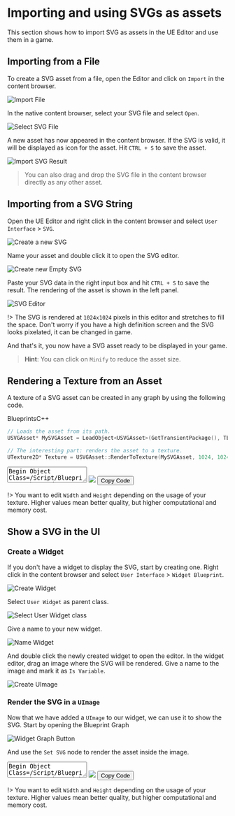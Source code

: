 # Importing and using SVGs as assets

This section shows how to import SVG as assets in the UE Editor and use them in a game.

## Importing from a File

To create a SVG asset from a file, open the Editor and click on `Import` in the content browser.

<div class="centered">

![Import File](_images/ImportAsset.png)

</div>

In the native content browser, select your SVG file and select `Open`.

<div class="centered">

![Select SVG File](_images/SelectSVGFile.png)

</div>

A new asset has now appeared in the content browser. If the SVG is valid, it will be displayed as icon for the asset. Hit `CTRL + S` to save the asset.

<div class="centered">

![Import SVG Result](_images/ImportSVGResult.png)

</div>

> You can also drag and drop the SVG file in the content browser directly as any other asset.

## Importing from a SVG String

Open the UE Editor and right click in the content browser and select `User Interface` > `SVG`.

<div class="centered">

![Create a new SVG](_images/NewAsset.png)

</div>

Name your asset and double click it to open the SVG editor.

<div class="centered">

![Create new Empty SVG](_images/NameAsset.png)

</div>

Paste your SVG data in the right input box and hit `CTRL + S` to save the result. The rendering of the asset is shown in the left panel.

<div class="centered">

![SVG Editor](_images/SVGEditor.png)

</div>

!> The SVG is rendered at `1024x1024` pixels in this editor and stretches to fill the space. Don't worry if you have a high definition screen and the SVG looks pixelated, it can be changed in game.

And that's it, you now have a SVG asset ready to be displayed in your game.

> **Hint**: You can click on `Minify` to reduce the asset size.

## Rendering a Texture from an Asset

A texture of a SVG asset can be created in any graph by using the following code.



<div class="code-switcher show-cpp-false"><div class="switcher">
<span class="sw-bp" onclick="switchBp()">Blueprints</span><span class="sw-cpp" onclick="switchCpp()">C++</span></div>
<div class="cpp">

```cpp
// Loads the asset from its path. 
USVGAsset* MySVGAsset = LoadObject<USVGAsset>(GetTransientPackage(), TEXT("/Script/SVG.SVGAsset'/Game/MySVGs/MySVG.MySVG'"));

// The interesting part: renders the asset to a texture.
UTexture2D* Texture = USVGAsset::RenderToTexture(MySVGAsset, 1024, 1024, FLinearColor::Transparent);
```

</div>
<div class="bp">
<div class="bpcode">
<textarea readonly>
Begin Object Class=/Script/BlueprintGraph.K2Node_CustomEvent Name="K2Node_CustomEvent_0" ExportPath=/Script/BlueprintGraph.K2Node_CustomEvent'"/Game/Demo/DemoActor.DemoActor:EventGraph.K2Node_CustomEvent_0"'
   CustomFunctionName="Render SVG Asset"
   NodePosX=-384
   NodePosY=15
   NodeGuid=8180B42A4F325F17435DA2BA3EFD1CD9
   CustomProperties Pin (PinId=3E6A428E46B22C2CB97DCB88B7FA692E,PinName="OutputDelegate",Direction="EGPD_Output",PinType.PinCategory="delegate",PinType.PinSubCategory="",PinType.PinSubCategoryObject=None,PinType.PinSubCategoryMemberReference=(MemberParent=/Script/Engine.BlueprintGeneratedClass'"/Game/Demo/DemoActor.DemoActor_C"',MemberName="Render SVG Asset",MemberGuid=8180B42A4F325F17435DA2BA3EFD1CD9),PinType.PinValueType=(),PinType.ContainerType=None,PinType.bIsReference=False,PinType.bIsConst=False,PinType.bIsWeakPointer=False,PinType.bIsUObjectWrapper=False,PinType.bSerializeAsSinglePrecisionFloat=False,PersistentGuid=00000000000000000000000000000000,bHidden=False,bNotConnectable=False,bDefaultValueIsReadOnly=False,bDefaultValueIsIgnored=False,bAdvancedView=False,bOrphanedPin=False,)
   CustomProperties Pin (PinId=5F1429C648262AA061CA9B840B80F302,PinName="then",Direction="EGPD_Output",PinType.PinCategory="exec",PinType.PinSubCategory="",PinType.PinSubCategoryObject=None,PinType.PinSubCategoryMemberReference=(),PinType.PinValueType=(),PinType.ContainerType=None,PinType.bIsReference=False,PinType.bIsConst=False,PinType.bIsWeakPointer=False,PinType.bIsUObjectWrapper=False,PinType.bSerializeAsSinglePrecisionFloat=False,LinkedTo=(K2Node_CallFunction_0 23B6DE7444E3920C1492B782DF10AC3D,),PersistentGuid=00000000000000000000000000000000,bHidden=False,bNotConnectable=False,bDefaultValueIsReadOnly=False,bDefaultValueIsIgnored=False,bAdvancedView=False,bOrphanedPin=False,)
End Object
Begin Object Class=/Script/BlueprintGraph.K2Node_CallFunction Name="K2Node_CallFunction_0" ExportPath=/Script/BlueprintGraph.K2Node_CallFunction'"/Game/Demo/DemoActor.DemoActor:EventGraph.K2Node_CallFunction_0"'
   FunctionReference=(MemberParent=/Script/CoreUObject.Class'"/Script/SVG.SVGAsset"',MemberName="RenderToTexture")
   NodePosX=-176
   NodePosY=32
   NodeGuid=CBA6F52046107152258CDDAD0903725D
   CustomProperties Pin (PinId=23B6DE7444E3920C1492B782DF10AC3D,PinName="execute",PinToolTip="\nExec",PinType.PinCategory="exec",PinType.PinSubCategory="",PinType.PinSubCategoryObject=None,PinType.PinSubCategoryMemberReference=(),PinType.PinValueType=(),PinType.ContainerType=None,PinType.bIsReference=False,PinType.bIsConst=False,PinType.bIsWeakPointer=False,PinType.bIsUObjectWrapper=False,PinType.bSerializeAsSinglePrecisionFloat=False,LinkedTo=(K2Node_CustomEvent_0 5F1429C648262AA061CA9B840B80F302,),PersistentGuid=00000000000000000000000000000000,bHidden=False,bNotConnectable=False,bDefaultValueIsReadOnly=False,bDefaultValueIsIgnored=False,bAdvancedView=False,bOrphanedPin=False,)
   CustomProperties Pin (PinId=ACA2F43F48D38EACEBF83985E687D250,PinName="then",PinToolTip="\nExec",Direction="EGPD_Output",PinType.PinCategory="exec",PinType.PinSubCategory="",PinType.PinSubCategoryObject=None,PinType.PinSubCategoryMemberReference=(),PinType.PinValueType=(),PinType.ContainerType=None,PinType.bIsReference=False,PinType.bIsConst=False,PinType.bIsWeakPointer=False,PinType.bIsUObjectWrapper=False,PinType.bSerializeAsSinglePrecisionFloat=False,PersistentGuid=00000000000000000000000000000000,bHidden=False,bNotConnectable=False,bDefaultValueIsReadOnly=False,bDefaultValueIsIgnored=False,bAdvancedView=False,bOrphanedPin=False,)
   CustomProperties Pin (PinId=A03B67AF4686A7A56DEC0CB4F735D2D9,PinName="self",PinFriendlyName=NSLOCTEXT("K2Node", "Target", "Target"),PinToolTip="Target\nSVGAsset Object Reference",PinType.PinCategory="object",PinType.PinSubCategory="",PinType.PinSubCategoryObject=/Script/CoreUObject.Class'"/Script/SVG.SVGAsset"',PinType.PinSubCategoryMemberReference=(),PinType.PinValueType=(),PinType.ContainerType=None,PinType.bIsReference=False,PinType.bIsConst=False,PinType.bIsWeakPointer=False,PinType.bIsUObjectWrapper=False,PinType.bSerializeAsSinglePrecisionFloat=False,DefaultObject="/Script/SVG.Default__SVGAsset",PersistentGuid=00000000000000000000000000000000,bHidden=True,bNotConnectable=False,bDefaultValueIsReadOnly=False,bDefaultValueIsIgnored=False,bAdvancedView=False,bOrphanedPin=False,)
   CustomProperties Pin (PinId=98CBB79C4D47C774C3A123ACBDBF992F,PinName="Asset",PinToolTip="Asset\nSVGAsset Object Reference\n\nThe asset to render.",PinType.PinCategory="object",PinType.PinSubCategory="",PinType.PinSubCategoryObject=/Script/CoreUObject.Class'"/Script/SVG.SVGAsset"',PinType.PinSubCategoryMemberReference=(),PinType.PinValueType=(),PinType.ContainerType=None,PinType.bIsReference=False,PinType.bIsConst=False,PinType.bIsWeakPointer=False,PinType.bIsUObjectWrapper=False,PinType.bSerializeAsSinglePrecisionFloat=False,DefaultObject="/Game/SVG/Tiger.Tiger",PersistentGuid=00000000000000000000000000000000,bHidden=False,bNotConnectable=False,bDefaultValueIsReadOnly=False,bDefaultValueIsIgnored=False,bAdvancedView=False,bOrphanedPin=False,)
   CustomProperties Pin (PinId=7E8C54324F9F5A1075073F95B69550A3,PinName="Width",PinToolTip="Width\nInteger\n\nThe number of pixel to render on the X axis.",PinType.PinCategory="int",PinType.PinSubCategory="",PinType.PinSubCategoryObject=None,PinType.PinSubCategoryMemberReference=(),PinType.PinValueType=(),PinType.ContainerType=None,PinType.bIsReference=False,PinType.bIsConst=False,PinType.bIsWeakPointer=False,PinType.bIsUObjectWrapper=False,PinType.bSerializeAsSinglePrecisionFloat=False,DefaultValue="1024",AutogeneratedDefaultValue="0",PersistentGuid=00000000000000000000000000000000,bHidden=False,bNotConnectable=False,bDefaultValueIsReadOnly=False,bDefaultValueIsIgnored=False,bAdvancedView=False,bOrphanedPin=False,)
   CustomProperties Pin (PinId=C73629B64A3B0BC88F0B9A88B91DDC84,PinName="Height",PinToolTip="Height\nInteger\n\nThe number of pixel to render on the Y axis.",PinType.PinCategory="int",PinType.PinSubCategory="",PinType.PinSubCategoryObject=None,PinType.PinSubCategoryMemberReference=(),PinType.PinValueType=(),PinType.ContainerType=None,PinType.bIsReference=False,PinType.bIsConst=False,PinType.bIsWeakPointer=False,PinType.bIsUObjectWrapper=False,PinType.bSerializeAsSinglePrecisionFloat=False,DefaultValue="1024",AutogeneratedDefaultValue="0",PersistentGuid=00000000000000000000000000000000,bHidden=False,bNotConnectable=False,bDefaultValueIsReadOnly=False,bDefaultValueIsIgnored=False,bAdvancedView=False,bOrphanedPin=False,)
   CustomProperties Pin (PinId=99D3E63446454A66C6DF2FBF6C169B06,PinName="BackgroundColor",PinToolTip="Background Color\nLinear Color Structure\n\nThe background color of the SVG.",PinType.PinCategory="struct",PinType.PinSubCategory="",PinType.PinSubCategoryObject=/Script/CoreUObject.ScriptStruct'"/Script/CoreUObject.LinearColor"',PinType.PinSubCategoryMemberReference=(),PinType.PinValueType=(),PinType.ContainerType=None,PinType.bIsReference=False,PinType.bIsConst=False,PinType.bIsWeakPointer=False,PinType.bIsUObjectWrapper=False,PinType.bSerializeAsSinglePrecisionFloat=False,DefaultValue="(R=0.000000,G=0.000000,B=0.000000,A=0.000000)",AutogeneratedDefaultValue="(R=0.000000,G=0.000000,B=0.000000,A=0.000000)",PersistentGuid=00000000000000000000000000000000,bHidden=False,bNotConnectable=False,bDefaultValueIsReadOnly=False,bDefaultValueIsIgnored=False,bAdvancedView=False,bOrphanedPin=False,)
   CustomProperties Pin (PinId=9473EA36420618DC84A992BAF6943915,PinName="ReturnValue",PinFriendlyName="Texture",PinToolTip="Texture\nTexture 2D Object Reference\n\nA texture of the SVG.",Direction="EGPD_Output",PinType.PinCategory="object",PinType.PinSubCategory="",PinType.PinSubCategoryObject=/Script/CoreUObject.Class'"/Script/Engine.Texture2D"',PinType.PinSubCategoryMemberReference=(),PinType.PinValueType=(),PinType.ContainerType=None,PinType.bIsReference=False,PinType.bIsConst=False,PinType.bIsWeakPointer=False,PinType.bIsUObjectWrapper=False,PinType.bSerializeAsSinglePrecisionFloat=False,PersistentGuid=00000000000000000000000000000000,bHidden=False,bNotConnectable=False,bDefaultValueIsReadOnly=False,bDefaultValueIsIgnored=False,bAdvancedView=False,bOrphanedPin=False,)
End Object
</textarea>
<img src="_images/RenderAssetToTexture.png"/>
<button onclick="copyBlueprintCode(this)">Copy Code</button>
</div>
</div>
</div>

!> You want to edit `Width` and `Height` depending on the usage of your texture. Higher values mean better quality, but higher computational and memory cost.

## Show a SVG in the UI

### Create a Widget
If you don't have a widget to display the SVG, start by creating one. Right click in the content browser and select `User Interface` > `Widget Blueprint`.


<div class="centered">

![Create Widget](_images/CreateWidget.png)

</div>

Select `User Widget` as parent class.

<div class="centered">

![Select User Widget class](_images/SelectUserWidget.png)

</div>

Give a name to your new widget.

<div class="centered">

![Name Widget](_images/NameWidget.png)

</div>

And double click the newly created widget to open the editor. In the widget editor, drag an image where the SVG will be rendered. Give a name to the image and mark it as `Is Variable`.

<div class="centered">

![Create UImage](_images/CreateImage.png)

</div>

### Render the SVG in a `UImage`

Now that we have added a `UImage` to our widget, we can use it to show the SVG. Start by opening the Blueprint Graph

<div class="centered">

![Widget Graph Button](_images/OpenWidgetGraph.png)

</div>

And use the `Set SVG` node to render the asset inside the image.

<div class="centered">

<div class="bpcode">
<textarea readonly>
Begin Object Class=/Script/BlueprintGraph.K2Node_VariableGet Name="K2Node_VariableGet_0" ExportPath=/Script/BlueprintGraph.K2Node_VariableGet'"/Game/MySVGs/MyWidget.MyWidget:EventGraph.K2Node_VariableGet_0"'
   VariableReference=(MemberName="MyImage",bSelfContext=True)
   NodePosX=144
   NodePosY=544
   NodeGuid=11B7FF7D4FB31E481269018EC34CE54F
   CustomProperties Pin (PinId=46E86FE54C0018DD3E64819BC15A5331,PinName="MyImage",Direction="EGPD_Output",PinType.PinCategory="object",PinType.PinSubCategory="",PinType.PinSubCategoryObject=/Script/CoreUObject.Class'"/Script/UMG.Image"',PinType.PinSubCategoryMemberReference=(),PinType.PinValueType=(),PinType.ContainerType=None,PinType.bIsReference=False,PinType.bIsConst=False,PinType.bIsWeakPointer=False,PinType.bIsUObjectWrapper=False,PinType.bSerializeAsSinglePrecisionFloat=False,LinkedTo=(K2Node_CallFunction_0 A68355E44A161026E512ACBAFF999AF3,),PersistentGuid=00000000000000000000000000000000,bHidden=False,bNotConnectable=False,bDefaultValueIsReadOnly=False,bDefaultValueIsIgnored=False,bAdvancedView=False,bOrphanedPin=False,)
   CustomProperties Pin (PinId=683897264EF53EBA634B9F95B5F61FCB,PinName="self",PinFriendlyName=NSLOCTEXT("K2Node", "Target", "Target"),PinType.PinCategory="object",PinType.PinSubCategory="",PinType.PinSubCategoryObject=/Script/UMG.WidgetBlueprintGeneratedClass'"/Game/MySVGs/MyWidget.MyWidget_C"',PinType.PinSubCategoryMemberReference=(),PinType.PinValueType=(),PinType.ContainerType=None,PinType.bIsReference=False,PinType.bIsConst=False,PinType.bIsWeakPointer=False,PinType.bIsUObjectWrapper=False,PinType.bSerializeAsSinglePrecisionFloat=False,PersistentGuid=00000000000000000000000000000000,bHidden=True,bNotConnectable=False,bDefaultValueIsReadOnly=False,bDefaultValueIsIgnored=False,bAdvancedView=False,bOrphanedPin=False,)
End Object
Begin Object Class=/Script/BlueprintGraph.K2Node_CallFunction Name="K2Node_CallFunction_0" ExportPath=/Script/BlueprintGraph.K2Node_CallFunction'"/Game/MySVGs/MyWidget.MyWidget:EventGraph.K2Node_CallFunction_0"'
   FunctionReference=(MemberParent=/Script/CoreUObject.Class'"/Script/SVG.SVGAsset"',MemberName="SetSVG")
   NodePosX=352
   NodePosY=435
   NodeGuid=50F4812042957009CFC7279F3CED1131
   CustomProperties Pin (PinId=C5E21075442026C9B995419C1073C632,PinName="execute",PinToolTip="\nExec",PinType.PinCategory="exec",PinType.PinSubCategory="",PinType.PinSubCategoryObject=None,PinType.PinSubCategoryMemberReference=(),PinType.PinValueType=(),PinType.ContainerType=None,PinType.bIsReference=False,PinType.bIsConst=False,PinType.bIsWeakPointer=False,PinType.bIsUObjectWrapper=False,PinType.bSerializeAsSinglePrecisionFloat=False,LinkedTo=(K2Node_Event_4 656D6F6149A58C84E2DDB0B91D8C1DDF,),PersistentGuid=00000000000000000000000000000000,bHidden=False,bNotConnectable=False,bDefaultValueIsReadOnly=False,bDefaultValueIsIgnored=False,bAdvancedView=False,bOrphanedPin=False,)
   CustomProperties Pin (PinId=6FEB2D6846893BF065081FA948A7D873,PinName="then",PinToolTip="\nExec",Direction="EGPD_Output",PinType.PinCategory="exec",PinType.PinSubCategory="",PinType.PinSubCategoryObject=None,PinType.PinSubCategoryMemberReference=(),PinType.PinValueType=(),PinType.ContainerType=None,PinType.bIsReference=False,PinType.bIsConst=False,PinType.bIsWeakPointer=False,PinType.bIsUObjectWrapper=False,PinType.bSerializeAsSinglePrecisionFloat=False,PersistentGuid=00000000000000000000000000000000,bHidden=False,bNotConnectable=False,bDefaultValueIsReadOnly=False,bDefaultValueIsIgnored=False,bAdvancedView=False,bOrphanedPin=False,)
   CustomProperties Pin (PinId=4F21C9694D46C4C9FBD6189828965885,PinName="self",PinFriendlyName=NSLOCTEXT("K2Node", "Target", "Target"),PinToolTip="Target\nSVGAsset Object Reference",PinType.PinCategory="object",PinType.PinSubCategory="",PinType.PinSubCategoryObject=/Script/CoreUObject.Class'"/Script/SVG.SVGAsset"',PinType.PinSubCategoryMemberReference=(),PinType.PinValueType=(),PinType.ContainerType=None,PinType.bIsReference=False,PinType.bIsConst=False,PinType.bIsWeakPointer=False,PinType.bIsUObjectWrapper=False,PinType.bSerializeAsSinglePrecisionFloat=False,DefaultObject="/Script/SVG.Default__SVGAsset",PersistentGuid=00000000000000000000000000000000,bHidden=True,bNotConnectable=False,bDefaultValueIsReadOnly=False,bDefaultValueIsIgnored=False,bAdvancedView=False,bOrphanedPin=False,)
   CustomProperties Pin (PinId=A68355E44A161026E512ACBAFF999AF3,PinName="Image",PinToolTip="Image\nImage Object Reference\n\nThe image to set the texture of.",PinType.PinCategory="object",PinType.PinSubCategory="",PinType.PinSubCategoryObject=/Script/CoreUObject.Class'"/Script/UMG.Image"',PinType.PinSubCategoryMemberReference=(),PinType.PinValueType=(),PinType.ContainerType=None,PinType.bIsReference=False,PinType.bIsConst=False,PinType.bIsWeakPointer=False,PinType.bIsUObjectWrapper=False,PinType.bSerializeAsSinglePrecisionFloat=False,LinkedTo=(K2Node_VariableGet_0 46E86FE54C0018DD3E64819BC15A5331,),PersistentGuid=00000000000000000000000000000000,bHidden=False,bNotConnectable=False,bDefaultValueIsReadOnly=False,bDefaultValueIsIgnored=False,bAdvancedView=False,bOrphanedPin=False,)
   CustomProperties Pin (PinId=CDF3386D44DA09428650ECB56DE9233C,PinName="Asset",PinToolTip="Asset\nSVGAsset Object Reference\n\nThe asset to render in the image.",PinType.PinCategory="object",PinType.PinSubCategory="",PinType.PinSubCategoryObject=/Script/CoreUObject.Class'"/Script/SVG.SVGAsset"',PinType.PinSubCategoryMemberReference=(),PinType.PinValueType=(),PinType.ContainerType=None,PinType.bIsReference=False,PinType.bIsConst=False,PinType.bIsWeakPointer=False,PinType.bIsUObjectWrapper=False,PinType.bSerializeAsSinglePrecisionFloat=False,DefaultObject="/Game/SVG/Tiger.Tiger",PersistentGuid=00000000000000000000000000000000,bHidden=False,bNotConnectable=False,bDefaultValueIsReadOnly=False,bDefaultValueIsIgnored=False,bAdvancedView=False,bOrphanedPin=False,)
   CustomProperties Pin (PinId=9428C9CD4F74380FB7E172B1489A0D01,PinName="Width",PinToolTip="Width\nInteger\n\nThe number of pixel to render on the X axis.",PinType.PinCategory="int",PinType.PinSubCategory="",PinType.PinSubCategoryObject=None,PinType.PinSubCategoryMemberReference=(),PinType.PinValueType=(),PinType.ContainerType=None,PinType.bIsReference=False,PinType.bIsConst=False,PinType.bIsWeakPointer=False,PinType.bIsUObjectWrapper=False,PinType.bSerializeAsSinglePrecisionFloat=False,DefaultValue="1024",AutogeneratedDefaultValue="0",PersistentGuid=00000000000000000000000000000000,bHidden=False,bNotConnectable=False,bDefaultValueIsReadOnly=False,bDefaultValueIsIgnored=False,bAdvancedView=False,bOrphanedPin=False,)
   CustomProperties Pin (PinId=05A909234DACE28FC5ADFAAF7B082E83,PinName="Height",PinToolTip="Height\nInteger\n\nThe number of pixel to render on the Y axis.",PinType.PinCategory="int",PinType.PinSubCategory="",PinType.PinSubCategoryObject=None,PinType.PinSubCategoryMemberReference=(),PinType.PinValueType=(),PinType.ContainerType=None,PinType.bIsReference=False,PinType.bIsConst=False,PinType.bIsWeakPointer=False,PinType.bIsUObjectWrapper=False,PinType.bSerializeAsSinglePrecisionFloat=False,DefaultValue="1024",AutogeneratedDefaultValue="0",PersistentGuid=00000000000000000000000000000000,bHidden=False,bNotConnectable=False,bDefaultValueIsReadOnly=False,bDefaultValueIsIgnored=False,bAdvancedView=False,bOrphanedPin=False,)
   CustomProperties Pin (PinId=EE778BC743A80680BFECCCA160880B09,PinName="BackgroundColor",PinToolTip="Background Color\nLinear Color Structure\n\nThe background color of the SVG.",PinType.PinCategory="struct",PinType.PinSubCategory="",PinType.PinSubCategoryObject=/Script/CoreUObject.ScriptStruct'"/Script/CoreUObject.LinearColor"',PinType.PinSubCategoryMemberReference=(),PinType.PinValueType=(),PinType.ContainerType=None,PinType.bIsReference=False,PinType.bIsConst=False,PinType.bIsWeakPointer=False,PinType.bIsUObjectWrapper=False,PinType.bSerializeAsSinglePrecisionFloat=False,DefaultValue="(R=0.000000,G=0.000000,B=0.000000,A=0.000000)",PersistentGuid=00000000000000000000000000000000,bHidden=False,bNotConnectable=False,bDefaultValueIsReadOnly=False,bDefaultValueIsIgnored=False,bAdvancedView=False,bOrphanedPin=False,)
End Object
Begin Object Class=/Script/BlueprintGraph.K2Node_Event Name="K2Node_Event_4" ExportPath=/Script/BlueprintGraph.K2Node_Event'"/Game/MySVGs/MyWidget.MyWidget:EventGraph.K2Node_Event_4"'
   EventReference=(MemberParent=/Script/CoreUObject.Class'"/Script/UMG.UserWidget"',MemberName="PreConstruct")
   bOverrideFunction=True
   NodePosX=112
   NodePosY=432
   NodeGuid=E1B15F984B6DB3707B2CD0984133915D
   CustomProperties Pin (PinId=A7E0E4C6432F7FB48B6667940E571B1B,PinName="OutputDelegate",Direction="EGPD_Output",PinType.PinCategory="delegate",PinType.PinSubCategory="",PinType.PinSubCategoryObject=None,PinType.PinSubCategoryMemberReference=(MemberParent=/Script/CoreUObject.Class'"/Script/UMG.UserWidget"',MemberName="PreConstruct"),PinType.PinValueType=(),PinType.ContainerType=None,PinType.bIsReference=False,PinType.bIsConst=False,PinType.bIsWeakPointer=False,PinType.bIsUObjectWrapper=False,PinType.bSerializeAsSinglePrecisionFloat=False,PersistentGuid=00000000000000000000000000000000,bHidden=False,bNotConnectable=False,bDefaultValueIsReadOnly=False,bDefaultValueIsIgnored=False,bAdvancedView=False,bOrphanedPin=False,)
   CustomProperties Pin (PinId=656D6F6149A58C84E2DDB0B91D8C1DDF,PinName="then",Direction="EGPD_Output",PinType.PinCategory="exec",PinType.PinSubCategory="",PinType.PinSubCategoryObject=None,PinType.PinSubCategoryMemberReference=(),PinType.PinValueType=(),PinType.ContainerType=None,PinType.bIsReference=False,PinType.bIsConst=False,PinType.bIsWeakPointer=False,PinType.bIsUObjectWrapper=False,PinType.bSerializeAsSinglePrecisionFloat=False,LinkedTo=(K2Node_CallFunction_0 C5E21075442026C9B995419C1073C632,),PersistentGuid=00000000000000000000000000000000,bHidden=False,bNotConnectable=False,bDefaultValueIsReadOnly=False,bDefaultValueIsIgnored=False,bAdvancedView=False,bOrphanedPin=False,)
   CustomProperties Pin (PinId=A249497142D9B9936D02E39643C0A4B6,PinName="IsDesignTime",PinToolTip="Is Design Time\nBoolean",Direction="EGPD_Output",PinType.PinCategory="bool",PinType.PinSubCategory="",PinType.PinSubCategoryObject=None,PinType.PinSubCategoryMemberReference=(),PinType.PinValueType=(),PinType.ContainerType=None,PinType.bIsReference=False,PinType.bIsConst=False,PinType.bIsWeakPointer=False,PinType.bIsUObjectWrapper=False,PinType.bSerializeAsSinglePrecisionFloat=False,DefaultValue="false",AutogeneratedDefaultValue="false",PersistentGuid=00000000000000000000000000000000,bHidden=False,bNotConnectable=False,bDefaultValueIsReadOnly=False,bDefaultValueIsIgnored=False,bAdvancedView=False,bOrphanedPin=False,)
End Object
</textarea>
<img src="_images/SetImageSVG.png"/>
<button onclick="copyBlueprintCode(this)">Copy Code</button>
</div>

</div>

!> You want to edit `Width` and `Height` depending on the usage of your texture. Higher values mean better quality, but higher computational and memory cost.

<script>
setTimeout(() => {
	bShowCPP = !JSON.parse(getCookie('bShowCPP'));
	switchCode();
}, 0);
</script>




